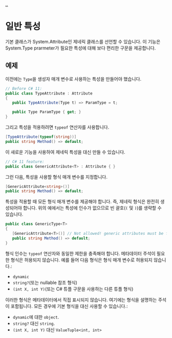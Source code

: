 [..](../README.md)

# 일반 특성

기본 클래스가 System.Attribute인 제네릭 클래스를 선언할 수 있습니다. 
이 기능은 System.Type prarmeter가 필요한 특성에 대해 보다 편리한 구문을 제공합니다.

## 예제

이전에는 `Type`을 생성자 매개 변수로 사용하는 특성을 만들어야 했습니다.
```cs
// Before C# 11:
public class TypeAttribute : Attribute
{
   public TypeAttribute(Type t) => ParamType = t;

   public Type ParamType { get; }
}
```

그리고 특성을 적용하려면 `typeof` 연산자를 사용합니다.
```cs
[TypeAttribute(typeof(string))]
public string Method() => default;
```

이 새로운 기능을 사용하여 제네릭 특성을 대신 만들 수 있습니다.
```cs
// C# 11 feature:
public class GenericAttribute<T> : Attribute { }
```

그런 다음, 특성을 사용할 형식 매개 변수를 지정합니다.
```cs
[GenericAttribute<string>()]
public string Method() => default;
```

특성을 적용할 때 모든 형식 매개 변수를 제공해야 합니다. 
즉, 제네릭 형식은 완전히 생성되어야 합니다. 
위의 예에서는 특성에 인수가 없으므로 빈 괄호(`(` 및 `)`)를 생략할 수 있습니다.

```cs
public class GenericType<T>
{
   [GenericAttribute<T>()] // Not allowed! generic attributes must be fully constructed types.
   public string Method() => default;
}
```

형식 인수는 `typeof` 연산자와 동일한 제한을 충족해야 합니다. 
메타데이터 주석이 필요한 형식은 허용되지 않습니다. 
예를 들어 다음 형식은 형식 매개 변수로 허용되지 않습니다.:
- `dynamic`
- `string?`(또는 nullable 참조 형식)
- `(int X, int Y)`(또는 C# 튜플 구문을 사용하는 다른 튜플 형식)

이러한 형식은 메타데이터에서 직접 표시되지 않습니다. 
여기에는 형식을 설명하는 주석이 포함됩니다. 
모든 경우에 기본 형식을 대신 사용할 수 있습니다.:
- `dynamic`에 대한 `object`.
- `string?` 대신 `string`.
- `(int X, int Y)` 대신 `ValueTuple<int, int>`
